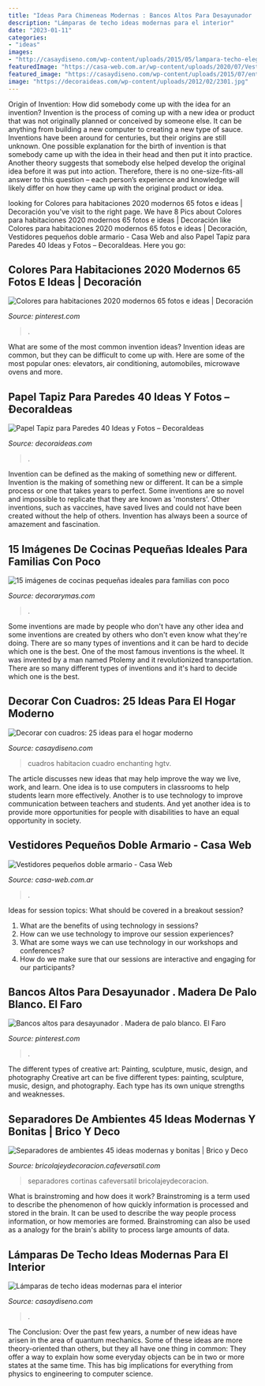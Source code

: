 ```yaml
---
title: "Ideas Para Chimeneas Modernas : Bancos Altos Para Desayunador . Madera De Palo Blanco. El Faro"
description: "Lámparas de techo ideas modernas para el interior"
date: "2023-01-11"
categories:
- "ideas"
images:
- "http://casaydiseno.com/wp-content/uploads/2015/05/lampara-techo-elegante-estilo-moderno.jpg"
featuredImage: "https://casa-web.com.ar/wp-content/uploads/2020/07/Vestidores-pequeños-doble-armario-400x600.jpg"
featured_image: "https://casaydiseno.com/wp-content/uploads/2015/07/entrada-casa-habitacion-sofa-mesa-cuadro-decorativo.jpeg"
image: "https://decoraideas.com/wp-content/uploads/2012/02/2301.jpg"
---
```



Origin of Invention: How did somebody come up with the idea for an invention?
Invention is the process of coming up with a new idea or product that was not originally planned or conceived by someone else. It can be anything from building a new computer to creating a new type of sauce. Inventions have been around for centuries, but their origins are still unknown. One possible explanation for the birth of invention is that somebody came up with the idea in their head and then put it into practice. Another theory suggests that somebody else helped develop the original idea before it was put into action. Therefore, there is no one-size-fits-all answer to this question – each person’s experience and knowledge will likely differ on how they came up with the original product or idea.

	

		
looking for Colores para habitaciones 2020 modernos 65 fotos e ideas | Decoración you've visit to the right page. We have 8 Pics about Colores para habitaciones 2020 modernos 65 fotos e ideas | Decoración like Colores para habitaciones 2020 modernos 65 fotos e ideas | Decoración, Vestidores pequeños doble armario - Casa Web and also Papel Tapiz para Paredes 40 Ideas y Fotos – ÐecoraIdeas. Here you go:
		
    
## Colores Para Habitaciones 2020 Modernos 65 Fotos E Ideas | Decoración

<img loading=lazy src="https://i.pinimg.com/736x/80/76/95/807695499720bddede71a62d40b7464e.jpg" onerror="this.onerror=null;this.src='https://tse1.mm.bing.net/th?id=OIP.oiKMDr-daTIUy90_Uv6GJQAAAA&amp;pid=15.1';" alt="Colores para habitaciones 2020 modernos 65 fotos e ideas | Decoración">

_Source: pinterest.com_

>. 

	

What are some of the most common invention ideas?
Invention ideas are common, but they can be difficult to come up with. Here are some of the most popular ones: elevators, air conditioning, automobiles, microwave ovens and more.

    
## Papel Tapiz Para Paredes 40 Ideas Y Fotos – ÐecoraIdeas

<img loading=lazy src="https://decoraideas.com/wp-content/uploads/2012/02/2301.jpg" onerror="this.onerror=null;this.src='https://tse4.mm.bing.net/th?id=OIP.yE2Cc3YSMTN37k1F_crrEwAAAA&amp;pid=15.1';" alt="Papel Tapiz para Paredes 40 Ideas y Fotos – ÐecoraIdeas">

_Source: decoraideas.com_

>. 

	

Invention can be defined as the making of something new or different.
Invention is the making of something new or different. It can be a simple process or one that takes years to perfect. Some inventions are so novel and impossible to replicate that they are known as 'monsters'. Other inventions, such as vaccines, have saved lives and could not have been created without the help of others. Invention has always been a source of amazement and fascination.

    
## 15 Imágenes De Cocinas Pequeñas Ideales Para Familias Con Poco

<img loading=lazy src="http://www.decorarymas.com/wp-content/uploads/2020/03/cocina-15.jpg" onerror="this.onerror=null;this.src='https://tse4.mm.bing.net/th?id=OIP.c8IwLHmtQROfgE9VL5Ut7QHaJ4&amp;pid=15.1';" alt="15 imágenes de cocinas pequeñas ideales para familias con poco">

_Source: decorarymas.com_

>. 

	

Some inventions are made by people who don't have any other idea and some inventions are created by others who don't even know what they're doing. There are so many types of inventions and it can be hard to decide which one is the best. One of the most famous inventions is the wheel. It was invented by a man named Ptolemy and it revolutionized transportation. There are so many different types of inventions and it's hard to decide which one is the best.

    
## Decorar Con Cuadros: 25 Ideas Para El Hogar Moderno

<img loading=lazy src="https://casaydiseno.com/wp-content/uploads/2015/07/entrada-casa-habitacion-sofa-mesa-cuadro-decorativo.jpeg" onerror="this.onerror=null;this.src='https://tse2.mm.bing.net/th?id=OIP.4OVW6vDiM8s--g4lx8AZHwHaKW&amp;pid=15.1';" alt="Decorar con cuadros: 25 ideas para el hogar moderno">

_Source: casaydiseno.com_

>cuadros habitacion cuadro enchanting hgtv. 

	

The article discusses new ideas that may help improve the way we live, work, and learn. One idea is to use computers in classrooms to help students learn more effectively. Another is to use technology to improve communication between teachers and students. And yet another idea is to provide more opportunities for people with disabilities to have an equal opportunity in society.

    
## Vestidores Pequeños Doble Armario - Casa Web

<img loading=lazy src="https://casa-web.com.ar/wp-content/uploads/2020/07/Vestidores-pequeños-doble-armario-400x600.jpg" onerror="this.onerror=null;this.src='https://tse4.mm.bing.net/th?id=OIP.zL1uOPzlvI-DnJRgSu2llwAAAA&amp;pid=15.1';" alt="Vestidores pequeños doble armario - Casa Web">

_Source: casa-web.com.ar_

>. 

	

Ideas for session topics: What should be covered in a breakout session?
1. What are the benefits of using technology in sessions? 
2. How can we use technology to improve our session experiences? 
3. What are some ways we can use technology in our workshops and conferences? 
4. How do we make sure that our sessions are interactive and engaging for our participants?

    
## Bancos Altos Para Desayunador . Madera De Palo Blanco. El Faro

<img loading=lazy src="https://i.pinimg.com/736x/50/62/4d/50624db2290a6e62fc7ce375cc6c92cb.jpg" onerror="this.onerror=null;this.src='https://tse4.mm.bing.net/th?id=OIP.P0N8LiUXKH_SX4589U5ZVwHaJ3&amp;pid=15.1';" alt="Bancos altos para desayunador . Madera de palo blanco. El Faro">

_Source: pinterest.com_

>. 

	

The different types of creative art: Painting, sculpture, music, design, and photography
Creative art can be five different types: painting, sculpture, music, design, and photography. Each type has its own unique strengths and weaknesses.

    
## Separadores De Ambientes 45 Ideas Modernas Y Bonitas | Brico Y Deco

<img loading=lazy src="https://bricolajeydecoracion.cafeversatil.com/wp-content/uploads/2016/08/033-9.jpg" onerror="this.onerror=null;this.src='https://tse1.mm.bing.net/th?id=OIP.gUo1R8yNECRkWOq3BcBByQHaLG&amp;pid=15.1';" alt="Separadores de ambientes 45 ideas modernas y bonitas | Brico y Deco">

_Source: bricolajeydecoracion.cafeversatil.com_

>separadores cortinas cafeversatil bricolajeydecoracion. 

	

What is brainstroming and how does it work?
Brainstroming is a term used to describe the phenomenon of how quickly information is processed and stored in the brain. It can be used to describe the way people process information, or how memories are formed. Brainstroming can also be used as a analogy for the brain's ability to process large amounts of data.

    
## Lámparas De Techo Ideas Modernas Para El Interior

<img loading=lazy src="http://casaydiseno.com/wp-content/uploads/2015/05/lampara-techo-elegante-estilo-moderno.jpg" onerror="this.onerror=null;this.src='https://tse1.mm.bing.net/th?id=OIP.FciGKPTvBVe8TYcAiZYT_AHaKu&amp;pid=15.1';" alt="Lámparas de techo ideas modernas para el interior">

_Source: casaydiseno.com_

>. 

	

The Conclusion:
Over the past few years, a number of new ideas have arisen in the area of quantum mechanics. Some of these ideas are more theory-oriented than others, but they all have one thing in common: They offer a way to explain how some everyday objects can be in two or more states at the same time. This has big implications for everything from physics to engineering to computer science.

